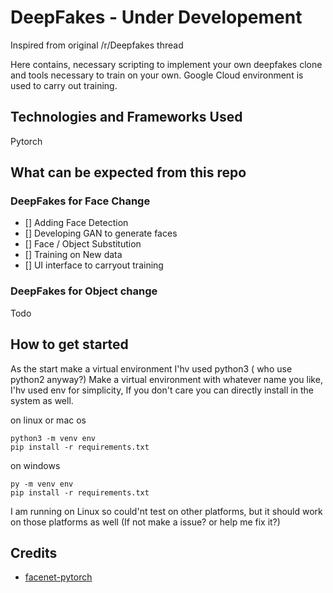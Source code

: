 # DeepFakes - Under Developement
Inspired from original /r/Deepfakes thread


Here contains, necessary scripting to implement your own deepfakes clone and tools necessary to train on your own.
Google Cloud environment is used to carry out training.

## Technologies and Frameworks Used
Pytorch


## What can be expected from this repo

### DeepFakes for Face Change
- [] Adding Face Detection
- [] Developing GAN to generate faces
- [] Face / Object Substitution
- [] Training on New data
- [] UI interface to carryout training

### DeepFakes for Object change
Todo 

## How to get started

As the start make a virtual environment I'hv used python3 ( who use python2 anyway?) 
Make a virtual environment with whatever name you like, I'hv used env for simplicity, If you don't care you can directly install in the system as well.

on linux or mac os
```
python3 -m venv env
pip install -r requirements.txt
```

on windows

```
py -m venv env
pip install -r requirements.txt
```
I am running on Linux so could'nt test on other platforms, but it should work on those platforms as well (If not make a issue? or help me fix it?)
## Credits

* [facenet-pytorch](https://github.com/timesler/facenet-pytorch)